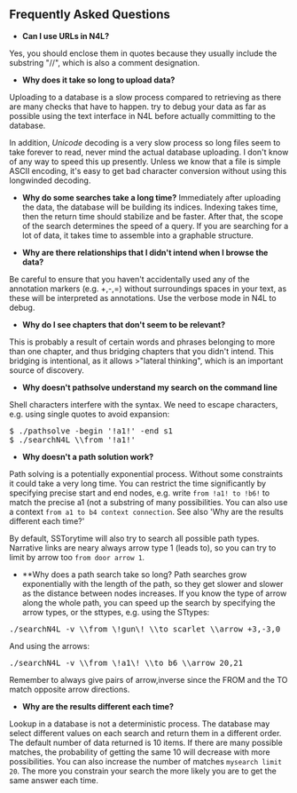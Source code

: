 
## Frequently Asked Questions

* **Can I use URLs in N4L?**

Yes, you should enclose them in quotes because they usually include the substring "//", which is also a comment designation.

* **Why does it take so long to upload data?**

Uploading to a database is a slow process compared to retrieving as there are many checks that have to happen. try to debug your data as far as possible using the text interface in N4L before actually committing to the database.

In addition, *Unicode* decoding is a very slow process so long files seem to take forever to read, never mind the actual database uploading. I don't know of any way to speed this up presently. Unless we know that a file is simple
ASCII encoding, it's easy to get bad character conversion without using this longwinded decoding.

* **Why do some searches take a long time?**
Immediately after uploading the data, the database will be building its indices. Indexing takes time, then the return time should stabilize and be faster. After that, the scope of the search determines the speed of a query. If you are searching for a lot of data, it takes time to assemble into a graphable structure. 

* **Why are there relationships that I didn't intend when I browse the data?**

Be careful to ensure that you haven't accidentally used any of the annotation markers (e.g. +,-,=) without surroundings spaces in your text, as these will be interpreted as annotations. Use the verbose mode in N4L to debug.

* **Why do I see chapters that don't seem to be relevant?**

This is probably a result of certain words and phrases belonging to more than one chapter, and thus bridging chapters that you didn't intend. This bridging is intentional, as it allows >"lateral thinking", which is an important source of discovery.

* **Why doesn't pathsolve understand my search on the command line**

Shell characters interfere with the syntax. We need to escape characters, e.g. using single quotes to avoid expansion:
<pre>
$ ./pathsolve -begin '!a1!' -end s1
$ ./searchN4L \\from '!a1!'
</pre>

* **Why doesn't a path solution work?**

Path solving is a potentially exponential process. Without some constraints it could take a very long time. You can restrict the time significantly by specifying precise start and end nodes, e.g. write `from !a1! to !b6!` to match the precise a1 (not a substring of many possibilities. You can also use a context `from a1 to b4 context connection`. See also 'Why are the results different each time?'

By default, SSTorytime will also try to search all possible path types. Narrative links are neary always arrow type 1 (leads to), so you can try to limit by arrow too `from door arrow 1`.

* **Why does a path search take so long?
Path searches grow exponentially with the length of the path, so they get slower and slower as the distance between nodes
increases. If you know the type of arrow along the whole path, you can speed up the search by specifying the arrow types, or the sttypes, e.g. using the STtypes:
<pre>
./searchN4L -v \\from \!gun\! \\to scarlet \\arrow +3,-3,0
</pre>
And using the arrows:
<pre>
./searchN4L -v \\from \!a1\! \\to b6 \\arrow 20,21
</pre>
Remember to always give pairs of arrow,inverse since the FROM and the TO match opposite arrow directions.

* **Why are the results different each time?**

Lookup in a database is not a deterministic process. The database may select different values on each search and return them in a different order. The default number of data returned is 10 items. If there are many possible matches, the probability of getting the same 10 will decrease with more possibilities. You can also increase the number of matches `mysearch limit 20`. The more you constrain your search the more likely you are to get the same answer each time. 